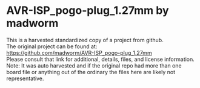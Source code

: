 
# AVR-ISP_pogo-plug_1.27mm by madworm  
This is a harvested standardized copy of a project from github.  
The original project can be found at:  
https://github.com/madworm/AVR-ISP_pogo-plug_1.27mm  
Please consult that link for additional, details, files, and license information.  
Note: It was auto harvested and if the original repo had more than one board file or anything out of the ordinary the files here are likely not representative.  
    